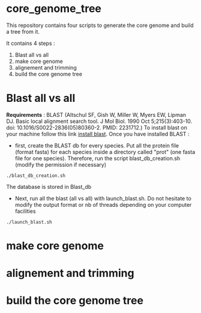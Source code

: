 # core_genome_tree
This repository contains four scripts to generate the core genome and build a tree from it.

It contains 4 steps :
1. Blast all vs all
2. make core genome
3. alignement and trimming
4. build the core genome tree

# Blast all vs all
**Requirements** : BLAST (Altschul SF, Gish W, Miller W, Myers EW, Lipman DJ. Basic local alignment search tool. J Mol Biol. 1990 Oct 5;215(3):403-10. doi: 10.1016/S0022-2836(05)80360-2. PMID: 2231712.)
To install blast on your machine follow this link [install blast](https://www.ncbi.nlm.nih.gov/books/NBK569861/).
Once you have installed BLAST :
- first, create the BLAST db for every species.
Put all the protein file (format fasta) for each species inside a directory called "prot" (one fasta file for one species). 
Therefore, run the script blast_db_creation.sh (modify the permission if necessary)
```
./blast_db_creation.sh
```
The database is stored in Blast_db

- Next, run all the blast (all vs all) with launch_blast.sh. Do not hesitate to modify the output format or nb of threads depending on your computer facilities
```
./launch_blast.sh
```
# make core genome


# alignement and trimming


# build the core genome tree
